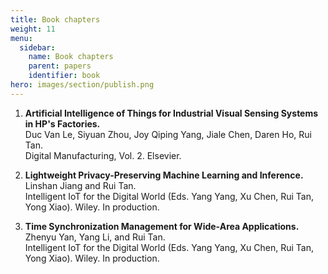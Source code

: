 ```yaml
---
title: Book chapters
weight: 11
menu:
  sidebar:
    name: Book chapters 
    parent: papers
    identifier: book
hero: images/section/publish.png
---
```

1. **Artificial Intelligence of Things for Industrial Visual Sensing Systems in HP's Factories.**   
Duc Van Le, Siyuan Zhou, Joy Qiping Yang, Jiale Chen, Daren Ho, Rui Tan.    
Digital Manufacturing, Vol. 2. Elsevier.   

2. **Lightweight Privacy-Preserving Machine Learning and Inference.**    
Linshan Jiang and Rui Tan.   
Intelligent IoT for the Digital World (Eds. Yang Yang, Xu Chen, Rui Tan, Yong Xiao). Wiley. In production.   

3. **Time Synchronization Management for Wide-Area Applications.**    
Zhenyu Yan, Yang Li, and Rui Tan.   
Intelligent IoT for the Digital World (Eds. Yang Yang, Xu Chen, Rui Tan, Yong Xiao). Wiley. In production.
